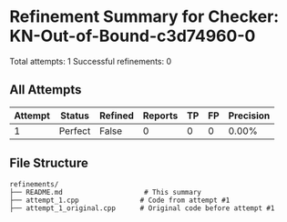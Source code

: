 # Refinement Summary for Checker: KN-Out-of-Bound-c3d74960-0

Total attempts: 1
Successful refinements: 0

## All Attempts

| Attempt | Status | Refined | Reports | TP | FP | Precision |
|---------|--------|---------|---------|----|----|----------|
| 1 | Perfect | False | 0 | 0 | 0 | 0.00% |
## File Structure

```
refinements/
├── README.md                    # This summary
├── attempt_1.cpp               # Code from attempt #1
├── attempt_1_original.cpp      # Original code before attempt #1
```
